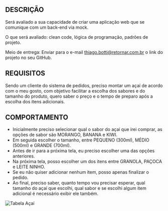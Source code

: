 ## DESCRIÇÃO

Será avaliado a sua capacidade de criar uma aplicação web que se comunique com um back-end via mock.

O que será avaliado: clean code, lógica de programação, padrões de projeto.

Meio de entrega: Enviar para o e-mail thiago.botti@retornar.com.br o link do projeto no seu GitHub.

## REQUISITOS

Sendo um cliente do sistema de pedidos, preciso montar um açaí de acordo com o meu gosto, com objetivo facilitar a escolha dos sabores e do tamanho do produto, quero saber o preço e o tempo de preparo após a escolha dos itens adicionais.

## COMPORTAMENTO

- Inicialmente preciso selecionar qual o sabor do açaí que irei comprar, as opções de sabor são MORANGO, BANANA e KIWI.
- Em seguida escolher o tamanho, entre PEQUENO (300ml), MÉDIO (500ml) e GRANDE (700ml).
- Antes de ir para a próxima tela, eu preciso escolher uma das opções anteriores.
- Na próxima tela, posso escolher um dos itens entre GRANOLA, PAÇOCA e LEITE NINHO.
- Se eu não quiser adicionar nenhum item, posso apenas finalizar o pedido.
- Ao final, preciso saber, quanto tempo vou precisar esperar, qual tamanho do açaí que escolhi, qual sabor e se escolhi algum item adicional é necessário exibir ele também.

![Tabela Açaí](https://solides-gestao.s3.amazonaws.com/prova_questao/imagem/6849295/Tabela_-_Teste_FrontEnd_REMOTO.png?X-Amz-Expires=21600&X-Amz-Date=20230309T152133Z&X-Amz-Algorithm=AWS4-HMAC-SHA256&X-Amz-Credential=AKIAXDRBBSMYD7JWDONS%2F20230309%2Fus-east-1%2Fs3%2Faws4_request&X-Amz-SignedHeaders=host&X-Amz-Signature=09188598d974dae5384978b99ff16e7a9d61ea930b57b799a72b27eb58523326)

